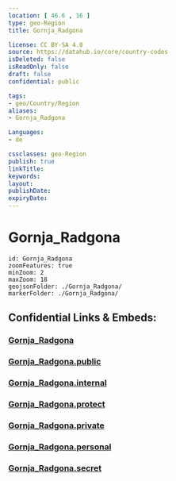 ```yaml
---
location: [ 46.6 , 16 ] 
type: geo-Region
title: Gornja_Radgona

license: CC BY-SA 4.0
source: https://datahub.io/core/country-codes
isDeleted: false
isReadOnly: false
draft: false
confidential: public

tags:
- geo/Country/Region
aliases:
- Gornja_Radgona

Languages:
- de

cssclasses: geo-Region
publish: true
linkTitle: 
keywords: 
layout: 
publishDate: 
expiryDate: 
---
```


# Gornja_Radgona

```leaflet
id: Gornja_Radgona
zoomFeatures: true 
minZoom: 2 
maxZoom: 18
geojsonFolder: ./Gornja_Radgona/
markerFolder: ./Gornja_Radgona/
```


## Confidential Links & Embeds: 

### [Gornja_Radgona](/_Standards/Earth/Continent/Europe/Europe~Central/Slovenia/Regions~Slovenia/Pomurska/counties~Pomurska/Gornja_Radgona.md) 

### [Gornja_Radgona.public](/_public/Earth/Continent/Europe/Europe~Central/Slovenia/Regions~Slovenia/Pomurska/counties~Pomurska/Gornja_Radgona.public.md) 

### [Gornja_Radgona.internal](/_internal/Earth/Continent/Europe/Europe~Central/Slovenia/Regions~Slovenia/Pomurska/counties~Pomurska/Gornja_Radgona.internal.md) 

### [Gornja_Radgona.protect](/_protect/Earth/Continent/Europe/Europe~Central/Slovenia/Regions~Slovenia/Pomurska/counties~Pomurska/Gornja_Radgona.protect.md) 

### [Gornja_Radgona.private](/_private/Earth/Continent/Europe/Europe~Central/Slovenia/Regions~Slovenia/Pomurska/counties~Pomurska/Gornja_Radgona.private.md) 

### [Gornja_Radgona.personal](/_personal/Earth/Continent/Europe/Europe~Central/Slovenia/Regions~Slovenia/Pomurska/counties~Pomurska/Gornja_Radgona.personal.md) 

### [Gornja_Radgona.secret](/_secret/Earth/Continent/Europe/Europe~Central/Slovenia/Regions~Slovenia/Pomurska/counties~Pomurska/Gornja_Radgona.secret.md)

